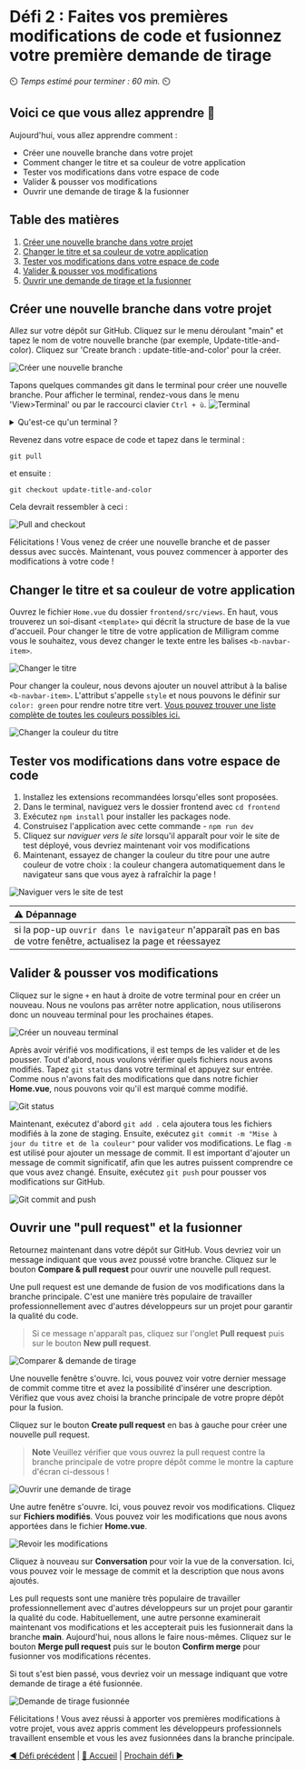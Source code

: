 # Défi 2 : Faites vos premières modifications de code et fusionnez votre première demande de tirage

⏲️ _Temps estimé pour terminer : 60 min._ ⏲️

## Voici ce que vous allez apprendre 🎯

Aujourd'hui, vous allez apprendre comment :

- Créer une nouvelle branche dans votre projet
- Comment changer le titre et sa couleur de votre application
- Tester vos modifications dans votre espace de code
- Valider & pousser vos modifications
- Ouvrir une demande de tirage & la fusionner

## Table des matières

1. [Créer une nouvelle branche dans votre projet](#créer-une-nouvelle-branche-dans-votre-projet)
2. [Changer le titre et sa couleur de votre application](#changer-le-titre-et-sa-couleur-de-votre-application)
3. [Tester vos modifications dans votre espace de code](#tester-vos-modifications-dans-votre-espace-de-code)
4. [Valider & pousser vos modifications](#valider--pousser-vos-modifications)
5. [Ouvrir une demande de tirage et la fusionner](#ouvrir-une-demande-de-tirage-et-la-fusionner)

## Créer une nouvelle branche dans votre projet

Allez sur votre dépôt sur GitHub. Cliquez sur le menu déroulant "main" et tapez le nom de votre nouvelle branche (par exemple, Update-title-and-color). Cliquez sur 'Create branch : update-title-and-color' pour la créer.

![Créer une nouvelle branche](./images/create-branch.png)

Tapons quelques commandes git dans le terminal pour créer une nouvelle branche. Pour afficher le terminal, rendez-vous dans le menu 'View>Terminal' ou par le raccourci clavier `Ctrl + ù`.
![Terminal](./images/terminal.png)

<details>
<summary>Qu'est-ce qu'un terminal ?</summary>

Vous avez probablement l'habitude de faire les choses sur votre ordinateur en déplaçant votre souris et en cliquant sur des choses. Il existe en fait une autre manière dont vous pouvez utiliser votre ordinateur : le terminal ! Au lieu de déplacer votre souris, vous pouvez taper une commande dans le terminal et l'ordinateur l'exécutera. Disons que vous voulez aller dans un dossier spécifique sur votre ordinateur - nous avons une commande pour cela, à savoir `cd <chemin-vers-votre-dossier>` (cd signifie change directory). Il existe de nombreuses autres commandes qui peuvent faire beaucoup de choses différentes. Nous appelons l'ensemble de toutes les commandes et de leurs combinaisons le langage de script Shell. Vous pouvez les essayer par vous-même, allez dans le terminal (la petite boîte comme montré sur la photo) et tapez `help` - cela listera toutes les commandes intégrées. N'hésitez pas à jouer avec et à les essayer pour vous familiariser avec l'environnement. Pour quelques commandes communes pratiques, vous pouvez essayer : `pwd` (affiche le chemin de votre répertoire courant, pwd signifie print working directory) et `ls` (liste tous les fichiers dans le dépôt courant)

</details>

Revenez dans votre espace de code et tapez dans le terminal :

    git pull

et ensuite :

    git checkout update-title-and-color

Cela devrait ressembler à ceci :

![Pull and checkout](./images/pull-checkout.png)

Félicitations ! Vous venez de créer une nouvelle branche et de passer dessus avec succès. Maintenant, vous pouvez commencer à apporter des modifications à votre code !

## Changer le titre et sa couleur de votre application

Ouvrez le fichier `Home.vue` du dossier `frontend/src/views`. En haut, vous trouverez un soi-disant `<template>` qui décrit la structure de base de la vue d'accueil. Pour changer le titre de votre application de Milligram comme vous le souhaitez, vous devez changer le texte entre les balises `<b-navbar-item>`.

![Changer le titre](./images/juliagram.png)

Pour changer la couleur, nous devons ajouter un nouvel attribut à la balise `<b-navbar-item>`. L'attribut s'appelle `style` et nous pouvons le définir sur `color: green` pour rendre notre titre vert. [Vous pouvez trouver une liste complète de toutes les couleurs possibles ici.](https://htmlcolorcodes.com/color-names/)

![Changer la couleur du titre](./images/style-tag.png)

## Tester vos modifications dans votre espace de code

1. Installez les extensions recommandées lorsqu'elles sont proposées.
2. Dans le terminal, naviguez vers le dossier frontend avec `cd frontend`
3. Exécutez `npm install` pour installer les packages node.
4. Construisez l'application avec cette commande - `npm run dev`
5. Cliquez sur _naviguer vers le site_ lorsqu'il apparaît pour voir le site de test déployé, vous devriez maintenant voir vos modifications
6. Maintenant, essayez de changer la couleur du titre pour une autre couleur de votre choix : la couleur changera automatiquement dans le navigateur sans que vous ayez à rafraîchir la page !

![Naviguer vers le site de test](./images/browse-test.png)

| :warning: Dépannage          |
|:---------------------------|
| si la pop-up `ouvrir dans le navigateur` n'apparaît pas en bas de votre fenêtre, actualisez la page et réessayez |

## Valider & pousser vos modifications

Cliquez sur le signe `+` en haut à droite de votre terminal pour en créer un nouveau. Nous ne voulons pas arrêter notre application, nous utiliserons donc un nouveau terminal pour les prochaines étapes.

![Créer un nouveau terminal](./images/new-terminal.png)

Après avoir vérifié vos modifications, il est temps de les valider et de les pousser. Tout d'abord, nous voulons vérifier quels fichiers nous avons modifiés. Tapez `git status` dans votre terminal et appuyez sur entrée. Comme nous n'avons fait des modifications que dans notre fichier **Home.vue**, nous pouvons voir qu'il est marqué comme modifié.

![Git status](./images/git-status.png)

Maintenant, exécutez d'abord `git add .` cela ajoutera tous les fichiers modifiés à la zone de staging. Ensuite, exécutez `git commit -m "Mise à jour du titre et de la couleur"` pour valider vos modifications. Le flag `-m` est utilisé pour ajouter un message de commit. Il est important d'ajouter un message de commit significatif, afin que les autres puissent comprendre ce que vous avez changé. Ensuite, exécutez `git push` pour pousser vos modifications sur GitHub.

![Git commit and push](./images/git-commit-push.png)

## Ouvrir une "pull request" et la fusionner

Retournez maintenant dans votre dépôt sur GitHub. Vous devriez voir un message indiquant que vous avez poussé votre branche. Cliquez sur le bouton **Compare & pull request** pour ouvrir une nouvelle pull request.

Une pull request est une demande de fusion de vos modifications dans la branche principale. C'est une manière très populaire de travailler professionnellement avec d'autres développeurs sur un projet pour garantir la qualité du code.

> Si ce message n'apparaît pas, cliquez sur l'onglet **Pull request** puis sur le bouton **New pull request**.

![Comparer & demande de tirage](./images/compare-pull-request.png)

Une nouvelle fenêtre s'ouvre. Ici, vous pouvez voir votre dernier message de commit comme titre et avez la possibilité d'insérer une description. Vérifiez que vous avez choisi la branche principale de votre propre dépôt pour la fusion.

Cliquez sur le bouton **Create pull request** en bas à gauche pour créer une nouvelle pull request.

> **Note**
> Veuillez vérifier que vous ouvrez la pull request contre la branche principale de votre propre dépôt comme le montre la capture d'écran ci-dessous !

![Ouvrir une demande de tirage](./images/open-pull-request.png)

Une autre fenêtre s'ouvre. Ici, vous pouvez revoir vos modifications. Cliquez sur **Fichiers modifiés**. Vous pouvez voir les modifications que nous avons apportées dans le fichier **Home.vue**.

![Revoir les modifications](./images/review-changes.png)

Cliquez à nouveau sur **Conversation** pour voir la vue de la conversation. Ici, vous pouvez voir le message de commit et la description que nous avons ajoutés.

Les pull requests sont une manière très populaire de travailler professionnellement avec d'autres développeurs sur un projet pour garantir la qualité du code. Habituellement, une autre personne examinerait maintenant vos modifications et les accepterait puis les fusionnerait dans la branche **main**.
Aujourd'hui, nous allons le faire nous-mêmes. Cliquez sur le bouton **Merge pull request** puis sur le bouton **Confirm merge** pour fusionner vos modifications récentes.

Si tout s'est bien passé, vous devriez voir un message indiquant que votre demande de tirage a été fusionnée.

![Demande de tirage fusionnée](./images/pull-request-merged.png)

Félicitations ! Vous avez réussi à apporter vos premières modifications à votre projet, vous avez appris comment les développeurs professionnels travaillent ensemble et vous les avez fusionnées dans la branche principale.

[◀ Défi précédent](../GitHub/README_FR.md) | [🔼 Accueil](../../../README_FR.md) | [Prochain défi ▶](../ApplicationPart2/README_FR.md)